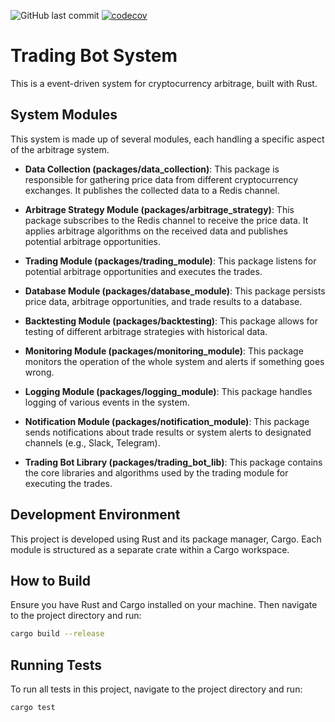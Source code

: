 ![GitHub last commit](https://img.shields.io/github/last-commit/UranusLin/beta-fullstack-assignment) [![codecov](https://codecov.io/gh/UranusLin/beta-fullstack-assignment/branch/master/graph/badge.svg)](https://codecov.io/gh/UranusLin/beta-fullstack-assignment)

# Trading Bot System

This is a event-driven system for cryptocurrency arbitrage, built with Rust.

## System Modules

This system is made up of several modules, each handling a specific aspect of the arbitrage system.

* **Data Collection (packages/data_collection)**: This package is responsible for gathering price data from different cryptocurrency exchanges. It publishes the collected data to a Redis channel.

* **Arbitrage Strategy Module (packages/arbitrage_strategy)**: This package subscribes to the Redis channel to receive the price data. It applies arbitrage algorithms on the received data and publishes potential arbitrage opportunities.

* **Trading Module (packages/trading_module)**: This package listens for potential arbitrage opportunities and executes the trades.

* **Database Module (packages/database_module)**: This package persists price data, arbitrage opportunities, and trade results to a database.

* **Backtesting Module (packages/backtesting)**: This package allows for testing of different arbitrage strategies with historical data.

* **Monitoring Module (packages/monitoring_module)**: This package monitors the operation of the whole system and alerts if something goes wrong.

* **Logging Module (packages/logging_module)**: This package handles logging of various events in the system.

* **Notification Module (packages/notification_module)**: This package sends notifications about trade results or system alerts to designated channels (e.g., Slack, Telegram).

* **Trading Bot Library (packages/trading_bot_lib)**: This package contains the core libraries and algorithms used by the trading module for executing the trades.

## Development Environment

This project is developed using Rust and its package manager, Cargo. Each module is structured as a separate crate within a Cargo workspace.

## How to Build

Ensure you have Rust and Cargo installed on your machine. Then navigate to the project directory and run:

```bash
cargo build --release
```

## Running Tests

To run all tests in this project, navigate to the project directory and run:

```bash
cargo test
```

